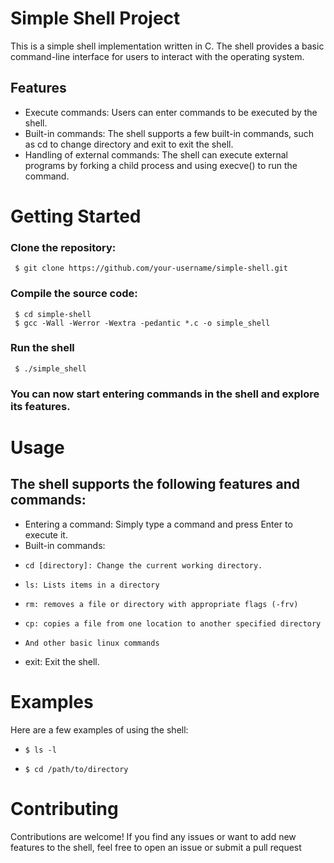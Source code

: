 # Simple Shell Project

This is a simple shell implementation written in C. The shell provides a basic command-line interface for users to interact with the operating system.

## Features
- Execute commands: Users can enter commands to be executed by the shell.
- Built-in commands: The shell supports a few built-in commands, such as cd to change directory and exit to exit the shell.
- Handling of external commands: The shell can execute external programs by forking a child process and using execve() to run the command.


# Getting Started

### Clone the repository:
     $ git clone https://github.com/your-username/simple-shell.git
### Compile the source code:
     $ cd simple-shell
     $ gcc -Wall -Werror -Wextra -pedantic *.c -o simple_shell
### Run the shell
     $ ./simple_shell
### You can now start entering commands in the shell and explore its features.

# Usage

## The shell supports the following features and commands:
- Entering a command: Simply type a command and press Enter to execute it.
- Built-in commands:
-     cd [directory]: Change the current working directory.
-     ls: Lists items in a directory
-     rm: removes a file or directory with appropriate flags (-frv)
-     cp: copies a file from one location to another specified directory
-     And other basic linux commands
- exit: Exit the shell.

# Examples

Here are a few examples of using the shell:
-     $ ls -l
-     $ cd /path/to/directory

# Contributing

Contributions are welcome! If you find any issues or want to add new features to the shell, feel free to open an issue or submit a pull request

